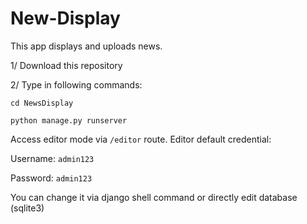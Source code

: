 # New-Display

This app displays and uploads news.

1/ Download this repository

2/ Type in following commands:

```
cd NewsDisplay
```

```
python manage.py runserver
```

Access editor mode via ```/editor``` route. Editor default credential:

Username: ```admin123```

Password: ```admin123```

You can change it via django shell command or directly edit database (sqlite3)
